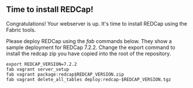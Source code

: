 ## Time to install REDCap!

Congratulations!  Your webserver is up.  It's time to install REDCap using the Fabric tools.

Please deploy REDCap using the _fab_ commands below.
They show a sample deployment for REDCap 7.2.2. Change the export command to install
the redcap zip you have copied into the root of the repository.

    export REDCAP_VERSION=7.2.2
    fab vagrant server_setup
    fab vagrant package:redcap$REDCAP_VERSION.zip
    fab vagrant delete_all_tables deploy:redcap-$REDCAP_VERSION.tgz
